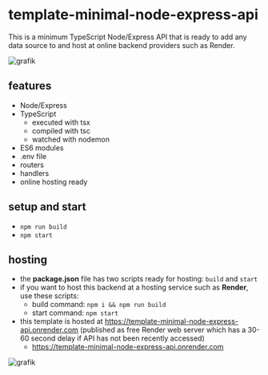 # template-minimal-node-express-api

This is a minimum TypeScript Node/Express API that is ready to add any data source to and host at online backend providers such as Render.

![grafik](https://github.com/edwardtanguay/template-minimal-node-express-api/assets/446574/16c00a5d-5587-489c-8d20-bcbfd8df1c22)

## features

- Node/Express
- TypeScript
  - executed with tsx
  - compiled with tsc
  - watched with nodemon
- ES6 modules
- .env file
- routers
- handlers
- online hosting ready

## setup and start
  - `npm run build` 
  - `npm start`

## hosting

- the **package.json** file has two scripts ready for hosting: `build` and `start`
- if you want to host this backend at a hosting service such as **Render**, use these scripts:
  - build command: `npm i && npm run build`
  - start command: `npm start`
- this template is hosted at https://template-minimal-node-express-api.onrender.com (published as free Render web server which has a 30-60 second delay if API has not been recently accessed)
  - https://template-minimal-node-express-api.onrender.com

![grafik](https://github.com/edwardtanguay/template-api-node-express-typescript-es6-modules-lowdb/assets/446574/4c57128a-c648-4c9a-9c3f-509fc1fb72aa)
